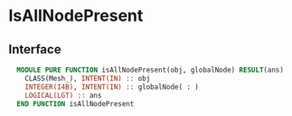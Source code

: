 # IsAllNodePresent

## Interface

```fortran
  MODULE PURE FUNCTION isAllNodePresent(obj, globalNode) RESULT(ans)
    CLASS(Mesh_), INTENT(IN) :: obj
    INTEGER(I4B), INTENT(IN) :: globalNode( : )
    LOGICAL(LGT) :: ans
  END FUNCTION isAllNodePresent
```
